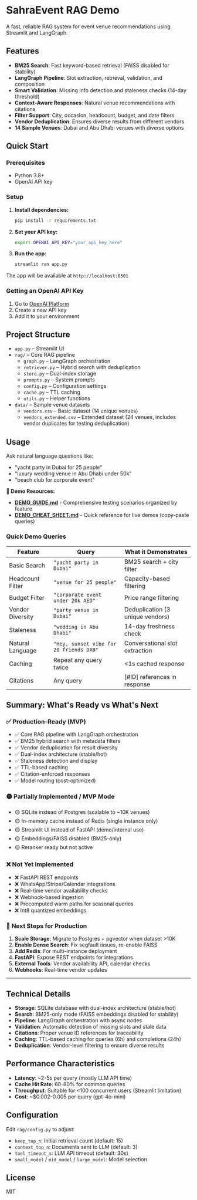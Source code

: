 # SahraEvent RAG Demo

A fast, reliable RAG system for event venue recommendations using Streamlit and LangGraph.

## Features
- **BM25 Search**: Fast keyword-based retrieval (FAISS disabled for stability)
- **LangGraph Pipeline**: Slot extraction, retrieval, validation, and composition
- **Smart Validation**: Missing info detection and staleness checks (14-day threshold)
- **Context-Aware Responses**: Natural venue recommendations with citations
- **Filter Support**: City, occasion, headcount, budget, and date filters
- **Vendor Deduplication**: Ensures diverse results from different vendors
- **14 Sample Venues**: Dubai and Abu Dhabi venues with diverse options

## Quick Start

### Prerequisites
- Python 3.8+
- OpenAI API key

### Setup
1. **Install dependencies:**
   ```bash
   pip install -r requirements.txt
   ```

2. **Set your API key:**
   ```bash
   export OPENAI_API_KEY="your_api_key_here"
   ```

3. **Run the app:**
   ```bash
   streamlit run app.py
   ```

The app will be available at `http://localhost:8501`

### Getting an OpenAI API Key
1. Go to [OpenAI Platform](https://platform.openai.com/api-keys)
2. Create a new API key
3. Add it to your environment

## Project Structure
- `app.py` – Streamlit UI
- `rag/` – Core RAG pipeline
  - `graph.py` – LangGraph orchestration
  - `retriever.py` – Hybrid search with deduplication
  - `store.py` – Dual-index storage
  - `prompts.py` – System prompts
  - `config.py` – Configuration settings
  - `cache.py` – TTL caching
  - `utils.py` – Helper functions
- `data/` – Sample venue datasets
  - `vendors.csv` – Basic dataset (14 unique venues)
  - `vendors_extended.csv` – Extended dataset (24 venues, includes vendor duplicates for testing deduplication)

## Usage
Ask natural language questions like:
- "yacht party in Dubai for 25 people"
- "luxury wedding venue in Abu Dhabi under 50k"
- "beach club for corporate event"

**📖 Demo Resources:**
- **[DEMO_GUIDE.md](DEMO_GUIDE.md)** - Comprehensive testing scenarios organized by feature
- **[DEMO_CHEAT_SHEET.md](DEMO_CHEAT_SHEET.md)** - Quick reference for live demos (copy-paste queries)

### Quick Demo Queries

| Feature | Query | What it Demonstrates |
|---------|-------|---------------------|
| Basic Search | `"yacht party in Dubai"` | BM25 search + city filter |
| Headcount Filter | `"venue for 25 people"` | Capacity-based filtering |
| Budget Filter | `"corporate event under 20k AED"` | Price range filtering |
| Vendor Diversity | `"party venue in Dubai"` | Deduplication (3 unique vendors) |
| Staleness | `"wedding in Abu Dhabi"` | 14-day freshness check |
| Natural Language | `"Hey, sunset vibe for 20 friends DXB"` | Conversational slot extraction |
| Caching | Repeat any query twice | <1s cached response |
| Citations | Any query | [#ID] references in response |



## Summary: What's Ready vs What's Next

### ✅ **Production-Ready (MVP)**
- ✅ Core RAG pipeline with LangGraph orchestration
- ✅ BM25 hybrid search with metadata filters
- ✅ Vendor deduplication for result diversity
- ✅ Dual-index architecture (stable/hot)
- ✅ Staleness detection and display
- ✅ TTL-based caching
- ✅ Citation-enforced responses
- ✅ Model routing (cost-optimized)

### 🟡 **Partially Implemented / MVP Mode**
- 🟡 SQLite instead of Postgres (scalable to ~10K venues)
- 🟡 In-memory cache instead of Redis (single instance only)
- 🟡 Streamlit UI instead of FastAPI (demo/internal use)
- 🟡 Embeddings/FAISS disabled (BM25-only)
- 🟡 Reranker ready but not active

### ❌ **Not Yet Implemented**
- ❌ FastAPI REST endpoints
- ❌ WhatsApp/Stripe/Calendar integrations
- ❌ Real-time vendor availability checks
- ❌ Webhook-based ingestion
- ❌ Precomputed warm paths for seasonal queries
- ❌ Int8 quantized embeddings

### 🎯 **Next Steps for Production**
1. **Scale Storage**: Migrate to Postgres + pgvector when dataset >10K
2. **Enable Dense Search**: Fix segfault issues, re-enable FAISS
3. **Add Redis**: For multi-instance deployment
4. **FastAPI**: Expose REST endpoints for integrations
5. **External Tools**: Vendor availability API, calendar checks
6. **Webhooks**: Real-time vendor updates

---

## Technical Details
- **Storage**: SQLite database with dual-index architecture (stable/hot)
- **Search**: BM25-only mode (FAISS embeddings disabled for stability)
- **Pipeline**: LangGraph orchestration with async nodes
- **Validation**: Automatic detection of missing slots and stale data
- **Citations**: Proper venue ID references for traceability
- **Caching**: TTL-based caching for queries (6h) and completions (24h)
- **Deduplication**: Vendor-level filtering to ensure diverse results

## Performance Characteristics
- **Latency**: ~2-5s per query (mostly LLM API time)
- **Cache Hit Rate**: 60-80% for common queries
- **Throughput**: Suitable for <100 concurrent users (Streamlit limitation)
- **Cost**: ~$0.002-0.005 per query (gpt-4o-mini)

## Configuration
Edit `rag/config.py` to adjust:
- `keep_top_n`: Initial retrieval count (default: 15)
- `context_top_n`: Documents sent to LLM (default: 3)
- `tool_timeout_s`: LLM API timeout (default: 30s)
- `small_model` / `mid_model` / `large_model`: Model selection

## License
MIT
